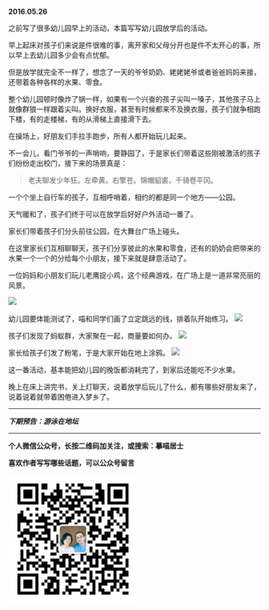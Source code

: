 **2016.05.26**

之前写了很多幼儿园早上的活动，本篇写写幼儿园放学后的活动。

早上起床对孩子们来说是件很难的事，离开家和父母分开也是件不太开心的事，所以早上去幼儿园多少会有点忧郁。

但是放学就完全不一样了，想念了一天的爷爷奶奶、姥姥姥爷或者爸爸妈妈来接，还带着各种各样的水果、零食。

整个幼儿园顿时像炸了锅一样，如果有一个兴奋的孩子尖叫一嗓子，其他孩子马上就像群狼一样跟着尖叫。换好衣服，甚至有时候都来不及换衣服，孩子们就争相跑下楼，有的走楼梯，有的从滑梯上直接滑下去。

在操场上，好朋友们手拉手跑步，所有人都开始玩儿起来。

不一会儿，看门爷爷的一声哨响，要静园了，于是家长们带着这些刚被激活的孩子们纷纷走出校门，接下来的场景真是：

>老夫聊发少年狂。左牵黄。右擎苍。锦帽貂裘，千骑卷平冈。

一个个坐上自行车的孩子，互相呼哨着，相约的都是同一个地方——公园。

天气暖和了，孩子们终于可以在放学后好好户外活动一番了。

家长们带着孩子们分头前往公园，在大舞台广场上碰头。

在这里家长们互相聊聊天，孩子们分享彼此的水果和零食，还有的奶奶会把带来的水果一个一个的分给每个小朋友，接下来就是肆意活动了。

一位妈妈和小朋友们玩儿老鹰捉小鸡，这个经典游戏，在广场上是一道非常亮丽的风景。

![](http://upload-images.jianshu.io/upload_images/51001-8456d7cd483ab7bb.jpg)

幼儿园要体能测试了，喵和同学们画了立定跳远的线，排着队开始练习。
![](http://upload-images.jianshu.io/upload_images/51001-48afca98fe34e10c.jpg)

孩子们发现了蚂蚁群，大家聚在一起，商量要如何办。
![](http://upload-images.jianshu.io/upload_images/51001-4e34d9c9f4507bb4.jpg)

家长给孩子们发了粉笔，于是大家开始在地上涂鸦。
![](http://upload-images.jianshu.io/upload_images/51001-cd72ae432a3ecaed.jpg)

这一番活动，基本能把幼儿园的晚饭都消耗完了，到家后还能吃不少水果。

晚上在床上讲完书，关上灯聊天，说着放学后玩儿了什么，都有哪些好朋友来了，说着说着就带着困倦进入梦乡了。


***

***下期预告：游泳在地坛***

***


**个人微信公众号，长按二维码加关注，或搜索：摹喵居士**

**喜欢作者写写哪些话题，可以公众号留言**

![](https://github.com/jiluofu/jiluofu.github.com/raw/master/momiaojushi/static/qrcode.jpg)